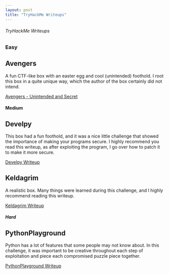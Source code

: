 ```yaml
---
layout: post
title: "TryHackMe Writeups"
---
```


###### TryHackMe Writeups

### Easy


## Avengers

A fun CTF-like box with an easter egg and cool (unintended) foothold. I root this box in a quite unique way, which the author of the box certainly did not intend.

<a href="https://0xd4y.github.io/Writeups/TryHackMe/Avengers%20Writeup%20-%20Unintended%20and%20Secret%20.pdf" class="class2">Avengers - Unintended and Secret</a>



#### Medium

## Develpy

This box had a fun foothold, and it was a nice little challenge that showed the importance of making your programs secure. I highly recommend you read this writeup, as after exploiting the program, I go over how to patch it to make it more secure.

<a href="https://0xd4y.github.io/Writeups/TryHackMe/Develpy%20Writeup.pdf" class="class3">Develpy Writeup</a>

## Keldagrim

A realistic box. Many things were learned during this challenge, and I highly recommend reading this writeup.

<a href="https://0xd4y.github.io/Writeups/TryHackMe/Keldagrim%20Writeup.pdf" class="class3">Keldagrim Writeup</a>

##### Hard

## PythonPlayground

Python has a lot of features that some people may not know about. In this challenge, it was important to be creative throughout each step of exploitation and piece each compromised puzzle piece together.  

<a href="https://0xd4y.github.io/Writeups/TryHackMe/PythonPlayground%20Writeup.pdf" class="class4">PythonPlayground Writeup</a>
